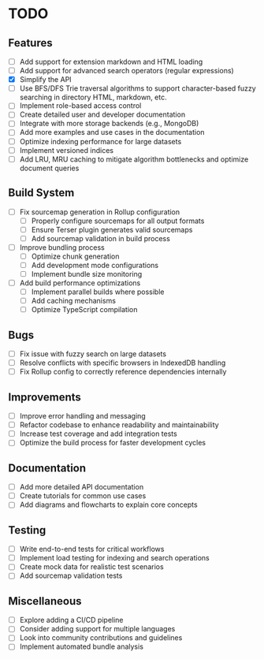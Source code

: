 # TODO

## Features
- [ ] Add support for extension markdown and HTML loading
- [ ] Add support for advanced search operators (regular expressions)
- [x] Simplify the API
- [ ] Use BFS/DFS Trie traversal algorithms to support character-based fuzzy searching in directory HTML, markdown, etc.
- [ ] Implement role-based access control
- [ ] Create detailed user and developer documentation
- [ ] Integrate with more storage backends (e.g., MongoDB)
- [ ] Add more examples and use cases in the documentation
- [ ] Optimize indexing performance for large datasets
- [ ] Implement versioned indices
- [ ] Add LRU, MRU caching to mitigate algorithm bottlenecks and optimize document queries

## Build System
- [ ] Fix sourcemap generation in Rollup configuration
  - [ ] Properly configure sourcemaps for all output formats
  - [ ] Ensure Terser plugin generates valid sourcemaps
  - [ ] Add sourcemap validation in build process
- [ ] Improve bundling process
  - [ ] Optimize chunk generation
  - [ ] Add development mode configurations
  - [ ] Implement bundle size monitoring
- [ ] Add build performance optimizations
  - [ ] Implement parallel builds where possible
  - [ ] Add caching mechanisms
  - [ ] Optimize TypeScript compilation

## Bugs
- [ ] Fix issue with fuzzy search on large datasets
- [ ] Resolve conflicts with specific browsers in IndexedDB handling
- [ ] Fix Rollup config to correctly reference dependencies internally

## Improvements
- [ ] Improve error handling and messaging
- [ ] Refactor codebase to enhance readability and maintainability
- [ ] Increase test coverage and add integration tests
- [ ] Optimize the build process for faster development cycles

## Documentation
- [ ] Add more detailed API documentation
- [ ] Create tutorials for common use cases
- [ ] Add diagrams and flowcharts to explain core concepts

## Testing
- [ ] Write end-to-end tests for critical workflows
- [ ] Implement load testing for indexing and search operations
- [ ] Create mock data for realistic test scenarios
- [ ] Add sourcemap validation tests

## Miscellaneous
- [ ] Explore adding a CI/CD pipeline
- [ ] Consider adding support for multiple languages
- [ ] Look into community contributions and guidelines
- [ ] Implement automated bundle analysis
